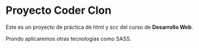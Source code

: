 # Proyecto Coder Clon

Este es un proyecto de práctica de html y scc del curso de **Desarrollo Web**. 

Prondo aplicaremos otras tecnologías como SASS.
